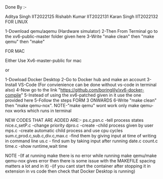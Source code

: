 Done By :-


Aditya Singh IIT2022125
Rishabh Kumar IIT2022131
Karan Singh IIT2022132
FOR LINUX

1-Download qemu/aqemu (Hardware simulator)
2-Then From Terminal go to the xv6-public-master folder given here
3-Write "make clean" then "make qemu" then "make"


FOR MAC

Either Use Xv6-master-public for mac

or

1-Dowload Docker Desktop
2-Go to Docker hub and make an account
3-Install VS-Code (For convienience can be done without vs-code in terminal also)
4-Now go to the link "https://github.com/boringlily/xv6-docker-compile"
5-Instead of using the xv6-patched given in it use the one provided here
5-Follow the steps FORM 3 ONWARDS 
6-Write "make clean" then "make qemu-nox".
NOTE-"make qemu" wont work only make qemu-nox works which runs in terminal


NEW CODES THAT ARE ADDED ARE:-
ps.c,psn.c -tell process states
nice.c,setP.c -change priority
dpro.c -create -child process given by user
mps.c -create automatic child process and use cpu cycles
sum.c,prod.c,sub.c,div.c,max.c -find them by giving input at time of writing in command line
us.c - find sum by taking input after running 
date.c 
count.c 
time.c -show runtime,wait time



NOTE -(If at running make there is no error while running make qemu/make qemu-nox gives error then there is some issue with the MAKEFILE 
       spacing matters a lot and in it)
     -(if you cant start the container after stopping it in extension in vs code then check that Docker Desktop is running)  
